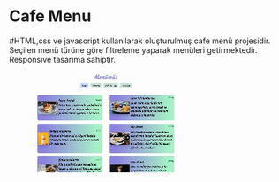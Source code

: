 # Cafe Menu

#HTML,css ve javascript kullanılarak oluşturulmuş cafe menü projesidir. Seçilen menü türüne göre filtreleme yaparak menüleri getirmektedir. Responsive tasarıma sahiptir.

![](menu.gif)

